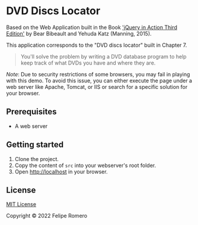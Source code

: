 # DVD Discs Locator

Based on the Web Application built in the Book ['jQuery in Action Third Edition'][1] by Bear Bibeault and Yehuda Katz (Manning, 2015).

This application corresponds to the "DVD discs locator" built in Chapter 7.

>You'll solve the problem by writing a DVD database program to help
keep track of what DVDs you have and where they are.

_Note_: Due to security restrictions of some browsers, you may fail in playing
with this demo. To avoid this issue, you can either execute the page under a
web server like Apache, Tomcat, or IIS or search for a specific solution for
your browser.

## Prerequisites

- A web server

## Getting started

1. Clone the project.
1. Copy the content of `src` into your webserver's root folder.
1. Open <http://localhost> in your browser.

## License

[MIT License](./LICENSE)

Copyright &copy; 2022 Felipe Romero

[1]: https://www.manning.com/books/jquery-in-action-third-edition

